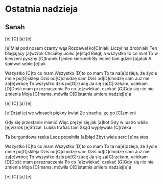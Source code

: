 # Ostatnia nadzieja
## Sanah


[e] [C] [a] [e]

[e]Miał pod nosem czarny wąs
Rozdawał ko[C]niaki
Liczył na drobniaki
Ten błagający [a]wzrok
Chciałby uciec [e]stąd
Biegł, a wszystko to co miał
To w kieszeni pyszny [C]trunek
I jeden kierunek
By lecieć tam gdzie [a]ptak
A śpiewał sobie [e]tak

Wszystko [C]to co mam
Wszystko [D]to co mam
To ta na[e]dzieja, że życie mnie po[G]skleja
Dziś od[C]chodzę sam
Dziś od[D]chodzę sam
Już nie za[e]wrócę
To wszystko dziś po[G]rzucę
Ja się za[C]rzekam, uciekam
[D]Dość mam przeznaczenia
Po co [e]zwlekać, czekać
[G]Gdy się nic nie zmienia
Moja [C]mama, mówiła
O[D]statnia umiera nadziej[e]a

[e] [C] [a] [e]

[e]Drżał jej we włosach piękny kwiat
Ze strachu, że go [C]zmieni

Gdy się przestanie mienić
Więc prężył się jak [a]kot
Gdy w lustro wbiła [e]wzrok
[e]Strzał. Lubiła trafiać tam
Skąd wypływała [C]rzeka

Ta burgundowa rzeka
Lecz popełniła [a]błąd
Zbyt wiele serc [e]na stos

Wszystko [C]to co mam
Wszystko [D]to co mam
To ta na[e]dzieja, że życie mnie po[G]skleja
Dziś od[C]chodzę sam
Dziś od[D]chodzę sam
Już nie za[e]wrócę
To wszystko dziś po[G]rzucę
Ja się za[C]rzekam, uciekam
[D]Dość mam przeznaczenia
Po co [e]zwlekać, czekać
[G]Gdy się nic nie zmienia
Moja [C]mama, mówiła
O[D]statnia umiera nadziej[e]a

[e] [C] [a] [e]